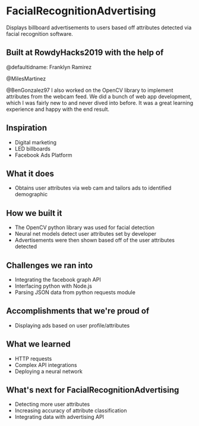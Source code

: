 # FacialRecognitionAdvertising
Displays billboard advertisements to users based off attributes detected via facial recognition software. 

## Built at RowdyHacks2019 with the help of 
@defaultidname: Franklyn Ramirez

@MilesMartinez

@BenGonzalez97 I also worked on the OpenCV library to implement attributes from the webcam feed. We did a bunch of web app development, which I was fairly new to and never dived into before. It was a great learning experience and happy with the end result.
## Inspiration
- Digital marketing 
- LED billboards
- Facebook Ads Platform 
## What it does
- Obtains user attributes via web cam and tailors ads to identified demographic 
## How we built it
- The OpenCV python library was used for facial detection 
- Neural net models detect user attributes set by developer 
- Advertisements were then shown based off of the user attributes detected 
## Challenges we ran into
- Integrating the facebook graph API 
- Interfacing python with Node.js 
- Parsing JSON data from python requests module  
## Accomplishments that we're proud of
- Displaying ads based on user profile/attributes 
## What we learned
- HTTP requests
- Complex API integrations
- Deploying a neural network 
## What's next for FacialRecognitionAdvertising
- Detecting more user attributes 
- Increasing accuracy of attribute classification
- Integrating data with advertising API 
